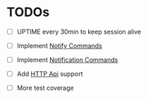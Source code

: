 # TODOs

- [ ] UPTIME every 30min to keep session alive
- [ ] Implement [Notify Commands](https://wiki.anidb.net/UDP_API_Definition#Notify_Commands)
- [ ] Implement [Notification Commands](https://wiki.anidb.net/UDP_API_Definition#Notification_Commands)
- [ ] Add [HTTP Api](https://wiki.anidb.net/HTTP_API_Definition) support
- [ ] More test coverage

